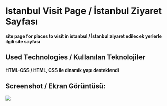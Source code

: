 <h1>Istanbul Visit Page / İstanbul Ziyaret Sayfası</h1>
<h4>site page for places to visit in istanbul / İstanbul ziyaret edilecek yerlerle ilgili site sayfası</h4>


<h2>Used Technologies / Kullanılan Teknolojiler</h2>
<h4>HTML-CSS / HTML, CSS ile dinamik yapı desteklendi</h4>

<h2>Screenshot / Ekran Görüntüsü:</h2>

 ![](istanbul-study.gif)


